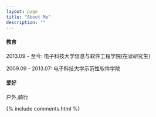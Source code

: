 ```yaml
---
layout: page
title: "About Me"
description: ""
---
```


#### 教育

2013.09 - 至今: 电子科技大学信息与软件工程学院(在读研究生)

2009.09 - 2013.07: 电子科技大学示范性软件学院

#### 爱好

户外,骑行

{% include comments.html %}
